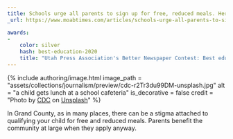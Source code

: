 ```yaml
---
title: Schools urge all parents to sign up for free, reduced meals. Here’s why.
_url: https://www.moabtimes.com/articles/schools-urge-all-parents-to-sign-up-for-free-reduced-meals-heres-why/

awards:
-
    color: silver
    hash: best-education-2020
    title: "Utah Press Association's Better Newspaper Contest: Best education story (second place, 2020)"
---
```


{% include authoring/image.html
    image_path = "assets/collections/journalism/preview/cdc-r2Tr3du99DM-unsplash.jpg"
    alt = "a child gets lunch at a school cafeteria"
    is_decorative = false
    credit = "Photo by [CDC](https://unsplash.com/@cdc?utm_source=unsplash&utm_medium=referral&utm_content=creditCopyText) on [Unsplash](https://unsplash.com/s/photos/school-cafeteria?utm_source=unsplash&utm_medium=referral&utm_content=creditCopyText)"
%}

In Grand County, as in many places, there can be a stigma attached to qualifying your child for free and reduced meals. Parents benefit the community at large when they apply anyway.
